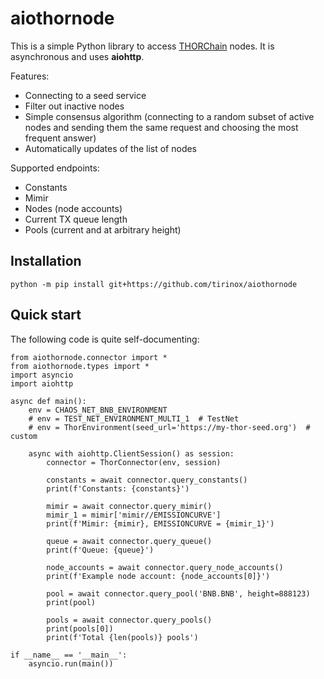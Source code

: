 # aiothornode

This is a simple Python library to access [THORChain](https://thorchain.org/) nodes.
It is asynchronous and uses **aiohttp**.

Features:
* Connecting to a seed service
* Filter out inactive nodes
* Simple consensus algorithm (connecting to a random subset of active nodes and sending them the same request and choosing the most frequent answer)
* Automatically updates of the list of nodes

Supported endpoints:
* Constants
* Mimir
* Nodes (node accounts)
* Current TX queue length
* Pools (current and at arbitrary height)

## Installation

`python -m pip install git+https://github.com/tirinox/aiothornode`

## Quick start

The following code is quite self-documenting:

```
from aiothornode.connector import *
from aiothornode.types import *
import asyncio
import aiohttp

async def main():
    env = CHAOS_NET_BNB_ENVIRONMENT
    # env = TEST_NET_ENVIRONMENT_MULTI_1  # TestNet
    # env = ThorEnvironment(seed_url='https://my-thor-seed.org')  # custom
    
    async with aiohttp.ClientSession() as session:
        connector = ThorConnector(env, session)

        constants = await connector.query_constants()
        print(f'Constants: {constants}')
        
        mimir = await connector.query_mimir()
        mimir_1 = mimir['mimir//EMISSIONCURVE']
        print(f'Mimir: {mimir}, EMISSIONCURVE = {mimir_1}')

        queue = await connector.query_queue()
        print(f'Queue: {queue}')

        node_accounts = await connector.query_node_accounts()
        print(f'Example node account: {node_accounts[0]}')

        pool = await connector.query_pool('BNB.BNB', height=888123)
        print(pool)

        pools = await connector.query_pools()
        print(pools[0])
        print(f'Total {len(pools)} pools')

if __name__ == '__main__':
    asyncio.run(main())
```